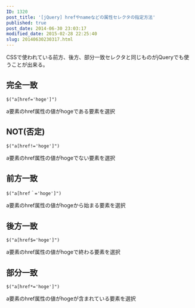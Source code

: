 ```yaml
---
ID: 1320
post_title: '[jQuery] hrefやnameなどの属性セレクタの指定方法'
published: true
post_date: 2014-06-30 23:03:17
modified_date: 2015-02-28 22:25:40
slug: 20140630230317.html
---
```

CSSで使われている前方、後方、部分一致セレクタと同じものがjQueryでも使うことが出来る。

<!--more-->

<h2>完全一致</h2>

<pre><code class="language-js">$("a[href='hoge']")
</code></pre>

a要素のhref属性の値がhogeである要素を選択

<h2>NOT(否定)</h2>

<pre><code class="language-js">$("a[href!='hoge']")
</code></pre>

a要素のhref属性の値がhogeでない要素を選択

<h2>前方一致</h2>

<pre><code class="language-js">$("a[href＾='hoge']")
</code></pre>

a要素のhref属性の値がhogeから始まる要素を選択

<h2>後方一致</h2>

<pre><code class="language-js">$("a[href$='hoge']")
</code></pre>

a要素のhref属性の値がhogeで終わる要素を選択

<h2>部分一致</h2>

<pre><code class="language-js">$("a[href*='hoge']")
</code></pre>

a要素のhref属性の値がhogeが含まれている要素を選択